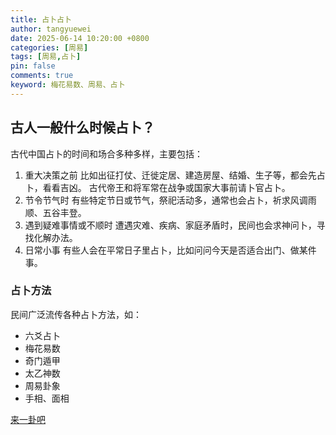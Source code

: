 ```yaml
---
title: 占卜占卜
author: tangyuewei
date: 2025-06-14 10:20:00 +0800
categories: [周易]
tags: [周易,占卜]
pin: false
comments: true
keyword: 梅花易数、周易、占卜
---
```


## 古人一般什么时候占卜？

古代中国占卜的时间和场合多种多样，主要包括：
1. 重大决策之前
  比如出征打仗、迁徙定居、建造房屋、结婚、生子等，都会先占卜，看看吉凶。
  古代帝王和将军常在战争或国家大事前请卜官占卜。
2. 节令节气时
  有些特定节日或节气，祭祀活动多，通常也会占卜，祈求风调雨顺、五谷丰登。
3. 遇到疑难事情或不顺时
  遭遇灾难、疾病、家庭矛盾时，民间也会求神问卜，寻找化解办法。
4. 日常小事
  有些人会在平常日子里占卜，比如问问今天是否适合出门、做某件事。

### 占卜方法
民间广泛流传各种占卜方法，如：
- 六爻占卜
- 梅花易数
- 奇门遁甲
- 太乙神数
- 周易卦象
- 手相、面相

[来一卦吧](https://tangyuewei.com/laiyigua/)
